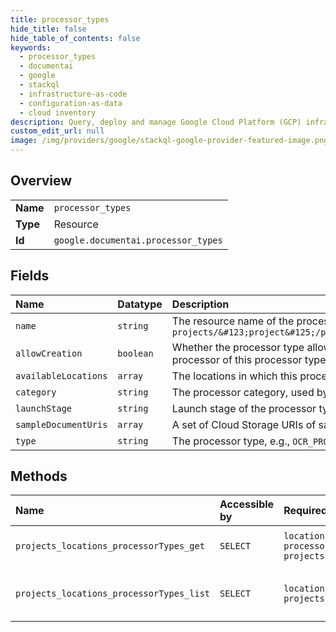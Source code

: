 ```yaml
---
title: processor_types
hide_title: false
hide_table_of_contents: false
keywords:
  - processor_types
  - documentai
  - google    
  - stackql
  - infrastructure-as-code
  - configuration-as-data
  - cloud inventory
description: Query, deploy and manage Google Cloud Platform (GCP) infrastructure and resources using SQL
custom_edit_url: null
image: /img/providers/google/stackql-google-provider-featured-image.png
---
```

  
    

## Overview
<table><tbody>
<tr><td><b>Name</b></td><td><code>processor_types</code></td></tr>
<tr><td><b>Type</b></td><td>Resource</td></tr>
<tr><td><b>Id</b></td><td><code>google.documentai.processor_types</code></td></tr>
</tbody></table>

## Fields
| Name | Datatype | Description |
|:-----|:---------|:------------|
| `name` | `string` | The resource name of the processor type. Format: `projects/&#123;project&#125;/processorTypes/&#123;processor_type&#125;` |
| `allowCreation` | `boolean` | Whether the processor type allows creation. If true, users can create a processor of this processor type. Otherwise, users need to request access. |
| `availableLocations` | `array` | The locations in which this processor is available. |
| `category` | `string` | The processor category, used by UI to group processor types. |
| `launchStage` | `string` | Launch stage of the processor type |
| `sampleDocumentUris` | `array` | A set of Cloud Storage URIs of sample documents for this processor. |
| `type` | `string` | The processor type, e.g., `OCR_PROCESSOR`, `INVOICE_PROCESSOR`, etc. |
## Methods
| Name | Accessible by | Required Params | Description |
|:-----|:--------------|:----------------|:------------|
| `projects_locations_processorTypes_get` | `SELECT` | `locationsId, processorTypesId, projectsId` | Gets a processor type detail. |
| `projects_locations_processorTypes_list` | `SELECT` | `locationsId, projectsId` | Lists the processor types that exist. |
